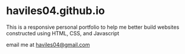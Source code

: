 # haviles04.github.io
This is a responsive personal portfolio to help me better build websites
constructed using HTML, CSS, and Javascript

email me at haviles04@gmail.com
